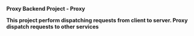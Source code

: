 **Proxy Backend Project - Proxy**

**This project perform dispatching requests from client to server. Proxy dispatch requests to other services**




